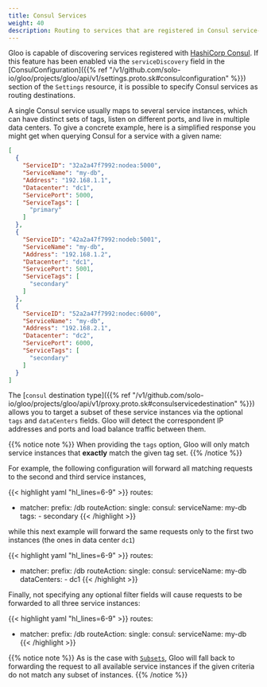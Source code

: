 ```yaml
---
title: Consul Services
weight: 40
description: Routing to services that are registered in Consul service-discovery registry
---
```


Gloo is capable of discovering services registered with [HashiCorp Consul](https://www.hashicorp.com/products/consul/). 
If this feature has been enabled via the `serviceDiscovery` field in the [ConsulConfiguration]({{% ref "/v1/github.com/solo-io/gloo/projects/gloo/api/v1/settings.proto.sk#consulconfiguration" %}}) 
section of the `Settings` resource, it is possible to specify Consul services as routing destinations.

A single Consul service usually maps to several service instances, which can have distinct sets of tags, listen on 
different ports, and live in multiple data centers. To give a concrete example, here is a simplified response you might 
get when querying Consul for a service with a given name:

```json
[
  {
    "ServiceID": "32a2a47f7992:nodea:5000",
    "ServiceName": "my-db",
    "Address": "192.168.1.1",
    "Datacenter": "dc1",
    "ServicePort": 5000,
    "ServiceTags": [
      "primary"
    ]
  },
  {
    "ServiceID": "42a2a47f7992:nodeb:5001",
    "ServiceName": "my-db",
    "Address": "192.168.1.2",
    "Datacenter": "dc1",
    "ServicePort": 5001,
    "ServiceTags": [
      "secondary"
    ]
  },
  {
    "ServiceID": "52a2a47f7992:nodec:6000",
    "ServiceName": "my-db",
    "Address": "192.168.2.1",
    "Datacenter": "dc2",
    "ServicePort": 6000,
    "ServiceTags": [
      "secondary"
    ]
  }
]
```

The [`consul` destination type]({{% ref "/v1/github.com/solo-io/gloo/projects/gloo/api/v1/proxy.proto.sk#consulservicedestination" %}}) 
allows you to target a subset of these service instances via the optional `tags` and `dataCenters` fields. Gloo will 
detect the correspondent IP addresses and ports and load balance traffic between them.

{{% notice note %}}
When providing the `tags` option, Gloo will only match service instances that **exactly** match the given tag set.
{{% /notice %}}

For example, the following configuration will forward all matching requests to the second and third service instances,

{{< highlight yaml "hl_lines=6-9" >}}
routes:
- matcher:
    prefix: /db
  routeAction:
    single:
      consul:
        serviceName: my-db
        tags:
        - secondary
{{< /highlight >}}

while this next example will forward the same requests only to the first two instances (the ones in data center `dc1`)

{{< highlight yaml "hl_lines=6-9" >}}
routes:
- matcher:
    prefix: /db
  routeAction:
    single:
      consul:
        serviceName: my-db
        dataCenters:
        - dc1
{{< /highlight >}}

Finally, not specifying any optional filter fields will cause requests to be forwarded to all three service instances:

{{< highlight yaml "hl_lines=6-9" >}}
routes:
- matcher:
    prefix: /db
  routeAction:
    single:
      consul:
        serviceName: my-db
{{< /highlight >}}

{{% notice note %}}
As is the case with [`Subsets`](../multiple_upstreams/subsets/), Gloo will fall back to forwarding the request to all available service 
instances if the given criteria do not match any subset of instances.
{{% /notice %}}
